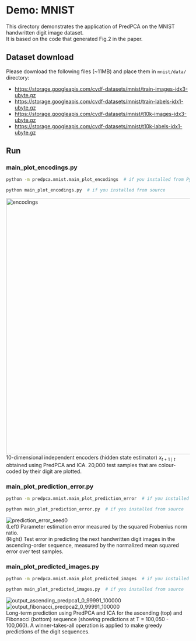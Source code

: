 # Demo: MNIST
This directory demonstrates the application of PredPCA on the MNIST handwritten digit image dataset.  
It is based on the code that generated Fig.2 in the paper.


## Dataset download
Please download the following files (~11MB) and place them in `mnist/data/` directory:
- https://storage.googleapis.com/cvdf-datasets/mnist/train-images-idx3-ubyte.gz
- https://storage.googleapis.com/cvdf-datasets/mnist/train-labels-idx1-ubyte.gz
- https://storage.googleapis.com/cvdf-datasets/mnist/t10k-images-idx3-ubyte.gz
- https://storage.googleapis.com/cvdf-datasets/mnist/t10k-labels-idx1-ubyte.gz


## Run

### main_plot_encodings.py
```bash
python -m predpca.mnist.main_plot_encodings  # if you installed from PyPI
```
```bash
python main_plot_encodings.py  # if you installed from source
```
<img src="https://github.com/user-attachments/assets/0b1f4997-a92c-47f9-92ce-d64f87b6e293" height="700" alt="encodings"><br>
10-dimensional independent encoders (hidden state estimator) $x_{t+1 \mid t}$ obtained using PredPCA and ICA. 20,000 test samples that are colour-coded by their digit are plotted.

### main_plot_prediction_error.py
```bash
python -m predpca.mnist.main_plot_prediction_error  # if you installed from PyPI
```
```bash
python main_plot_prediction_error.py  # if you installed from source
```
![prediction_error_seed0](https://github.com/user-attachments/assets/ec237380-630f-42ff-a1b2-c5a18d2d0195)  
(Left) Parameter estimation error measured by the squared Frobenius norm ratio.  
(Right) Test error in predicting the next handwritten digit images in the ascending-order sequence, measured by the normalized mean squared error over test samples.

### main_plot_predicted_images.py
```bash
python -m predpca.mnist.main_plot_predicted_images  # if you installed from PyPI
```
```bash
python main_plot_predicted_images.py  # if you installed from source
```
![output_ascending_predpca1_0_99991_100000](https://github.com/user-attachments/assets/b71b9e8c-f1b8-4fca-b8e8-feb2fc8e0f47)  
![output_fibonacci_predpca2_0_99991_100000](https://github.com/user-attachments/assets/3b687ee8-dc1f-4a26-87a2-619a4badb543)  
Long-term prediction using PredPCA and ICA for the ascending (top) and Fibonacci (bottom) sequence (showing predictions at T = 100,050 - 100,060). A winner-takes-all operation is applied to make greedy predictions of the digit sequences.
